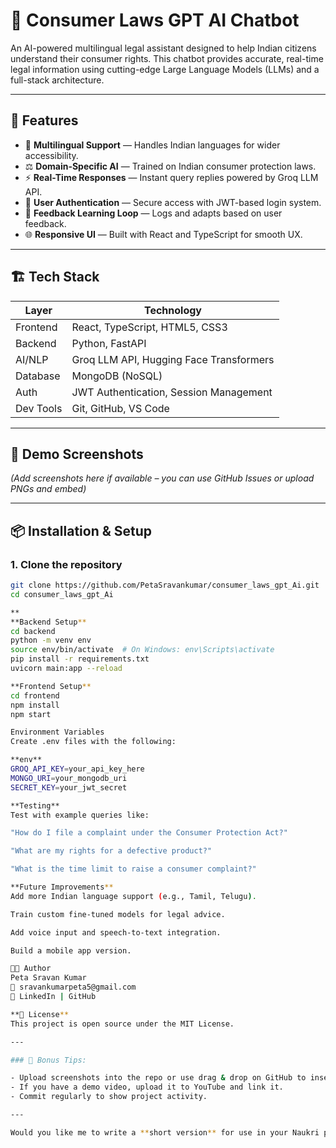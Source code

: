 # 🧠 Consumer Laws GPT AI Chatbot

An AI-powered multilingual legal assistant designed to help Indian citizens understand their consumer rights. This chatbot provides accurate, real-time legal information using cutting-edge Large Language Models (LLMs) and a full-stack architecture.

---

## 🚀 Features

- 💬 **Multilingual Support** — Handles Indian languages for wider accessibility.
- ⚖️ **Domain-Specific AI** — Trained on Indian consumer protection laws.
- ⚡ **Real-Time Responses** — Instant query replies powered by Groq LLM API.
- 🔐 **User Authentication** — Secure access with JWT-based login system.
- 🧠 **Feedback Learning Loop** — Logs and adapts based on user feedback.
- 🌐 **Responsive UI** — Built with React and TypeScript for smooth UX.

---

## 🏗️ Tech Stack

| Layer        | Technology                            |
|--------------|----------------------------------------|
| Frontend     | React, TypeScript, HTML5, CSS3         |
| Backend      | Python, FastAPI                        |
| AI/NLP       | Groq LLM API, Hugging Face Transformers|
| Database     | MongoDB (NoSQL)                        |
| Auth         | JWT Authentication, Session Management |
| Dev Tools    | Git, GitHub, VS Code                   |

---

## 📸 Demo Screenshots

*(Add screenshots here if available – you can use GitHub Issues or upload PNGs and embed)*

---

## 📦 Installation & Setup

### 1. Clone the repository
```bash
git clone https://github.com/PetaSravankumar/consumer_laws_gpt_Ai.git
cd consumer_laws_gpt_Ai

**
**Backend Setup**
cd backend
python -m venv env
source env/bin/activate  # On Windows: env\Scripts\activate
pip install -r requirements.txt
uvicorn main:app --reload

**Frontend Setup**
cd frontend
npm install
npm start

Environment Variables
Create .env files with the following:

**env**
GROQ_API_KEY=your_api_key_here
MONGO_URI=your_mongodb_uri
SECRET_KEY=your_jwt_secret

**Testing**
Test with example queries like:

"How do I file a complaint under the Consumer Protection Act?"

"What are my rights for a defective product?"

"What is the time limit to raise a consumer complaint?"

**Future Improvements**
Add more Indian language support (e.g., Tamil, Telugu).

Train custom fine-tuned models for legal advice.

Add voice input and speech-to-text integration.

Build a mobile app version.

👨‍💻 Author
Peta Sravan Kumar
📧 sravankumarpeta5@gmail.com
🔗 LinkedIn | GitHub

**📝 License**
This project is open source under the MIT License.

---

### 📎 Bonus Tips:

- Upload screenshots into the repo or use drag & drop on GitHub to insert images in README.
- If you have a demo video, upload it to YouTube and link it.
- Commit regularly to show project activity.

---

Would you like me to write a **short version** for use in your Naukri profile or project description too?
